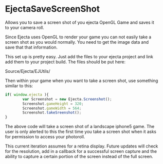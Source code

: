 EjectaSaveScreenShot
====================

Allows you to save a screen shot of you ejecta OpenGL Game and saves it to your camera roll.  

Since Ejecta uses OpenGL to render your game you can not easily take a screen shot as you would normally.  You need to get the image data and save that that information.  

This set up is pretty easy.  Just add the files to your ejecta project and link add them to your project build.  The files should be put here:

Source/Ejecta/EJUtils/


Then within your game when you want to take a screen shot, use something similar to this:

````javascript
if( window.ejecta ){
	    var Screenshot = new Ejecta.Screenshot();
    	Screenshot.gameHeight = 320;
    	Screenshot.gameWidth = 564;
    	Screenshot.takeSreenshot();
}
````

The above code will take a screen shot of a landscape iphone5 game.  The user is only alerted to this the first time you take a screen shot when it asks for permission to access your photoroll.  


This current iteration assumes for a retina display.  Future updates will check for the resolution, add in a callback for a successful screen capture and the ability to capture a certain portion of the screen instead of the full screen.



